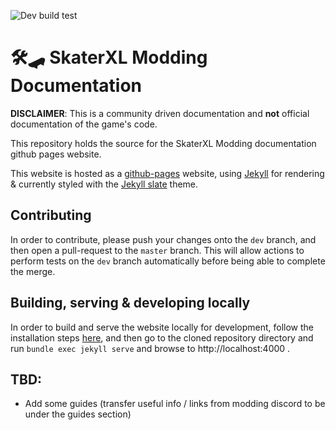 ![Dev build test](https://github.com/Hofled/skaterxl-modding-documentation/workflows/Dev%20build%20test/badge.svg?branch=dev)

# 🛠️🛹 SkaterXL Modding Documentation 

__DISCLAIMER__: This is a community driven documentation and __not__ official documentation of the game's code.

This repository holds the source for the SkaterXL Modding documentation github pages website.

This website is hosted as a [github-pages](https://pages.github.com/) website, using [Jekyll](https://jekyllrb.com/) for rendering & currently styled with the [Jekyll slate](https://github.com/pages-themes/slate) theme.

## Contributing

In order to contribute, please push your changes onto the `dev` branch, and then open a pull-request to the `master` branch.
This will allow actions to perform tests on the `dev` branch automatically before being able to complete the merge.

## Building, serving & developing locally

In order to build and serve the website locally for development, follow the installation steps [here](https://jekyllrb.com/docs/), and then go to the cloned repository directory and run `bundle exec jekyll serve` and browse to http://localhost:4000 .

## TBD:
- Add some guides (transfer useful info / links from modding discord to be under the guides section)
